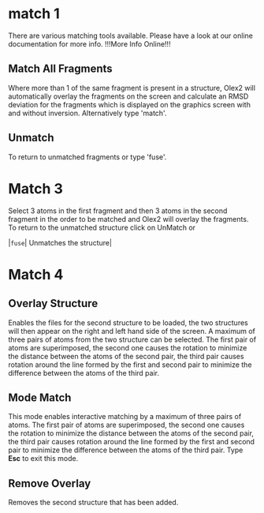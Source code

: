 # match 1
There are various matching tools available. Please have a look at our online documentation for more info. !!!More Info Online!!!

## Match All Fragments
Where more than 1 of the same fragment is present in a structure, Olex2 will automatically overlay the fragments on the screen and calculate an RMSD deviation for the fragments which is displayed on the graphics screen with and without inversion. Alternatively type 'match'.

## Unmatch
To return to unmatched fragments or type 'fuse'.

# Match 3
Select 3 atoms in the first fragment and then 3 atoms in the second fragment in the order to be matched and Olex2 will overlay the fragments. To return to the unmatched structure click on UnMatch or

|`fuse`| Unmatches the structure|

# Match 4

## Overlay Structure
Enables the files for the second structure to be loaded, the two structures will then appear on the right and left hand side of the screen. A maximum of three pairs of atoms from the two structure can be selected. The first pair of atoms are superimposed, the second one causes the rotation to minimize the distance between the atoms of the second pair, the third pair causes rotation around the line formed by the first and second pair to minimize the difference between the atoms of the third pair.

## Mode Match
This mode enables interactive matching by a maximum of three pairs of atoms. The first pair of atoms are superimposed, the second one causes the rotation to minimize the distance between the atoms of the second pair, the third pair causes rotation around the line formed by the first and second pair to minimize the difference between the atoms of the third pair. Type **Esc** to exit this mode.

## Remove Overlay
Removes the second structure that has been added.
